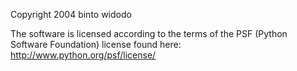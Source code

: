 Copyright 2004 binto widodo

The software is licensed according to the terms of the PSF (Python Software Foundation) license found here: http://www.python.org/psf/license/